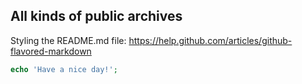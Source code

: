 ## All kinds of public archives

Styling the README.md file: https://help.github.com/articles/github-flavored-markdown

```php
echo 'Have a nice day!';
```